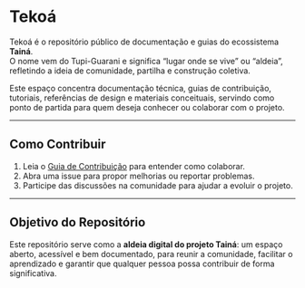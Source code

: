 # Tekoá

Tekoá é o repositório público de documentação e guias do ecossistema **Tainá**.  
O nome vem do Tupi-Guarani e significa “lugar onde se vive” ou “aldeia”, refletindo a ideia de comunidade, partilha e construção coletiva.  

Este espaço concentra documentação técnica, guias de contribuição, tutoriais, referências de design e materiais conceituais, servindo como ponto de partida para quem deseja conhecer ou colaborar com o projeto.

---

## Como Contribuir

1. Leia o [Guia de Contribuição](CONTRIBUTING.md) para entender como colaborar.  
2. Abra uma issue para propor melhorias ou reportar problemas.  
3. Participe das discussões na comunidade para ajudar a evoluir o projeto.  

---

## Objetivo do Repositório

Este repositório serve como a **aldeia digital do projeto Tainá**: um espaço aberto, acessível e bem documentado, para reunir a comunidade, facilitar o aprendizado e garantir que qualquer pessoa possa contribuir de forma significativa.
